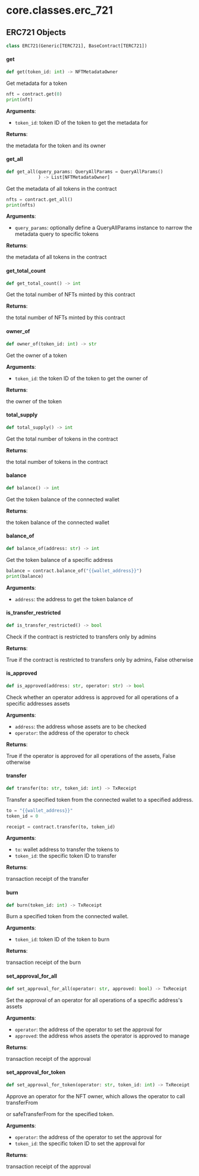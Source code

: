 <a id="core.classes.erc_721"></a>

# core.classes.erc\_721

<a id="core.classes.erc_721.ERC721"></a>

## ERC721 Objects

```python
class ERC721(Generic[TERC721], BaseContract[TERC721])
```

<a id="core.classes.erc_721.ERC721.get"></a>

#### get

```python
def get(token_id: int) -> NFTMetadataOwner
```

Get metadata for a token

```python
nft = contract.get(0)
print(nft)
```

**Arguments**:

- `token_id`: token ID of the token to get the metadata for

**Returns**:

the metadata for the token and its owner

<a id="core.classes.erc_721.ERC721.get_all"></a>

#### get\_all

```python
def get_all(query_params: QueryAllParams = QueryAllParams()
            ) -> List[NFTMetadataOwner]
```

Get the metadata of all tokens in the contract

```python
nfts = contract.get_all()
print(nfts)
```

**Arguments**:

- `query_params`: optionally define a QueryAllParams instance to narrow the metadata query to specific tokens

**Returns**:

the metadata of all tokens in the contract

<a id="core.classes.erc_721.ERC721.get_total_count"></a>

#### get\_total\_count

```python
def get_total_count() -> int
```

Get the total number of NFTs minted by this contract

**Returns**:

the total number of NFTs minted by this contract

<a id="core.classes.erc_721.ERC721.owner_of"></a>

#### owner\_of

```python
def owner_of(token_id: int) -> str
```

Get the owner of a token

**Arguments**:

- `token_id`: the token ID of the token to get the owner of

**Returns**:

the owner of the token

<a id="core.classes.erc_721.ERC721.total_supply"></a>

#### total\_supply

```python
def total_supply() -> int
```

Get the total number of tokens in the contract

**Returns**:

the total number of tokens in the contract

<a id="core.classes.erc_721.ERC721.balance"></a>

#### balance

```python
def balance() -> int
```

Get the token balance of the connected wallet

**Returns**:

the token balance of the connected wallet

<a id="core.classes.erc_721.ERC721.balance_of"></a>

#### balance\_of

```python
def balance_of(address: str) -> int
```

Get the token balance of a specific address

```python
balance = contract.balance_of("{{wallet_address}}")
print(balance)
```

**Arguments**:

- `address`: the address to get the token balance of

<a id="core.classes.erc_721.ERC721.is_transfer_restricted"></a>

#### is\_transfer\_restricted

```python
def is_transfer_restricted() -> bool
```

Check if the contract is restricted to transfers only by admins

**Returns**:

True if the contract is restricted to transfers only by admins, False otherwise

<a id="core.classes.erc_721.ERC721.is_approved"></a>

#### is\_approved

```python
def is_approved(address: str, operator: str) -> bool
```

Check whether an operator address is approved for all operations of a specific addresses assets

**Arguments**:

- `address`: the address whose assets are to be checked
- `operator`: the address of the operator to check

**Returns**:

True if the operator is approved for all operations of the assets, False otherwise

<a id="core.classes.erc_721.ERC721.transfer"></a>

#### transfer

```python
def transfer(to: str, token_id: int) -> TxReceipt
```

Transfer a specified token from the connected wallet to a specified address.

```python
to = "{{wallet_address}}"
token_id = 0

receipt = contract.transfer(to, token_id)
```

**Arguments**:

- `to`: wallet address to transfer the tokens to
- `token_id`: the specific token ID to transfer

**Returns**:

transaction receipt of the transfer

<a id="core.classes.erc_721.ERC721.burn"></a>

#### burn

```python
def burn(token_id: int) -> TxReceipt
```

Burn a specified token from the connected wallet.

**Arguments**:

- `token_id`: token ID of the token to burn

**Returns**:

transaction receipt of the burn

<a id="core.classes.erc_721.ERC721.set_approval_for_all"></a>

#### set\_approval\_for\_all

```python
def set_approval_for_all(operator: str, approved: bool) -> TxReceipt
```

Set the approval of an operator for all operations of a specific address's assets

**Arguments**:

- `operator`: the address of the operator to set the approval for
- `approved`: the address whos assets the operator is approved to manage

**Returns**:

transaction receipt of the approval

<a id="core.classes.erc_721.ERC721.set_approval_for_token"></a>

#### set\_approval\_for\_token

```python
def set_approval_for_token(operator: str, token_id: int) -> TxReceipt
```

Approve an operator for the NFT owner, which allows the operator to call transferFrom

or safeTransferFrom for the specified token.

**Arguments**:

- `operator`: the address of the operator to set the approval for
- `token_id`: the specific token ID to set the approval for

**Returns**:

transaction receipt of the approval


